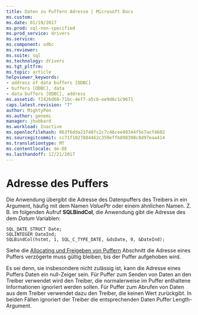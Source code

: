 ```yaml
---
title: Daten zu Puffern Adresse | Microsoft Docs
ms.custom: 
ms.date: 01/19/2017
ms.prod: sql-non-specified
ms.prod_service: drivers
ms.service: 
ms.component: odbc
ms.reviewer: 
ms.suite: sql
ms.technology: drivers
ms.tgt_pltfrm: 
ms.topic: article
helpviewer_keywords:
- address of data buffers [ODBC]
- buffers [ODBC], data
- data buffers [ODBC], address
ms.assetid: f2426d68-71bc-4ef7-a5cb-ee9d6c1c9671
caps.latest.revision: "7"
author: MightyPen
ms.author: genemi
manager: jhubbard
ms.workload: Inactive
ms.openlocfilehash: 863f6dda23748fc2c7c46cee40344f5e7acf4602
ms.sourcegitcommit: cc71f1027884462c359effb898390c8d97eaa414
ms.translationtype: MT
ms.contentlocale: de-DE
ms.lasthandoff: 12/21/2017
---
```

# <a name="data-buffer-address"></a>Adresse des Puffers
Die Anwendung übergibt die Adresse des Datenpuffers des Treibers in ein Argument, häufig mit dem Namen *ValuePtr* oder einem ähnlichen Namen. Z. B. im folgenden Aufruf **SQLBindCol**, die Anwendung gibt die Adresse des dem *Datum* Variablen:  
  
```  
SQL_DATE_STRUCT Date;  
SQLINTEGER DateInd;  
SQLBindCol(hstmt, 1, SQL_C_TYPE_DATE, &dsDate, 0, &DateInd);  
```  
  
 Siehe die [Allocating und Freigeben von Puffern](../../../odbc/reference/develop-app/allocating-and-freeing-buffers.md) Abschnitt die Adresse eines Puffers verzögerte muss gültig bleiben, bis der Puffer aufgehoben wird.  
  
 Es sei denn, sie insbesondere nicht zulässig ist, kann die Adresse eines Puffers Daten ein null-Zeiger sein. Für Puffer zum Senden von Daten an den Treiber verwendet wird den Treiber, die normalerweise im Puffer enthaltene Informationen ignoriert werden sollen. Für Puffer zum Abrufen von Daten aus dem Treiber verwendet dazu den Treiber, die keinen Wert zurückgibt. In beiden Fällen ignoriert der Treiber die entsprechenden Daten Puffer Length-Argument.

